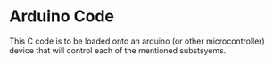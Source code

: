 # Arduino Code

This C code is to be loaded onto an arduino (or other microcontroller) device that will control each of the mentioned substsyems.
